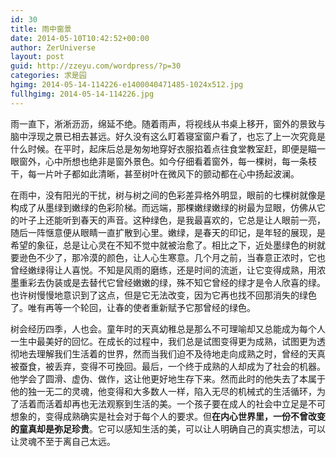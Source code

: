```yaml
---
id: 30
title: 雨中窗景
date: 2014-05-10T10:42:52+00:00
author: ZerUniverse
layout: post
guid: http://zzeyu.com/wordpress/?p=30
categories: 求是园
hgimg: 2014-05-14-114226-e1400040471485-1024x512.jpg
fullhgimg: 2014-05-14-114226.jpg
---
```

雨一直下，淅淅沥沥，绵延不绝。随着雨声，将视线从书桌上移开，窗外的景致与脑中浮现之景已相去甚远。好久没有这么盯着寝室窗户看了，也忘了上一次究竟是什么时候。在平时，起床后总是匆匆地穿好衣服掐着点往食堂教室赶<!--more-->，即便是瞄一眼窗外，心中所想也绝非是窗外景色。如今仔细看着窗外，每一棵树，每一条枝干，每一片叶子都如此清晰，甚至树叶在微风下的颤动都在心中扬起波澜。

在雨中，没有阳光的干扰，树与树之间的色彩差异格外明显，眼前的七棵树就像是构成了从墨绿到嫩绿的色彩阶梯。而远端，那棵嫩绿嫩绿的树最为显眼，仿佛从它的叶子上还能听到春天的声音。这种绿色，是我最喜欢的，它总是让人眼前一亮，随后一阵惬意便从眼睛一直扩散到心里。嫩绿，是春天的印记，是年轻的展现，是希望的象征，总是让心灵在不知不觉中就被治愈了。相比之下，近处墨绿色的树就要逊色不少了，那冷漠的颜色，让人心生寒意。几个月之前，当春意正浓时，它也曾经嫩绿得让人喜悦。不知是风雨的磨练，还是时间的流逝，让它变得成熟，用浓墨重彩去伪装或是去替代它曾经嫩嫩的绿，殊不知它曾经的绿才是令人欣喜的绿。也许树慢慢地意识到了这点，但是它无法改变，因为它再也找不回那消失的绿色了。唯有再等一个轮回，让春的使者重新赋予它那曾经的绿色。

树会经历四季，人也会。童年时的天真幼稚总是那么不可理喻却又总能成为每个人一生中最美好的回忆。在成长的过程中，我们总是试图变得更为成熟，试图更为透彻地去理解我们生活着的世界，然而当我们迫不及待地走向成熟之时，曾经的天真被蚕食，被丢弃，变得不可挽回。最后，一个终于成熟的人却成为了社会的机器。他学会了圆滑、虚伪、做作，这让他更好地生存下来。然而此时的他失去了本属于他的独一无二的灵魂，他变得和大多数人一样，陷入无尽的机械式的生活循环，为了活着而活着却再也无法观察到生活的美。一个孩子要在成人的社会中立足是不可想象的，变得成熟确实是社会对于每个人的要求。但<strong>在内心世界里，一份不曾改变的童真却是弥足珍贵</strong>。它可以感知生活的美，可以让人明确自己的真实想法，可以让灵魂不至于离自己太远。
